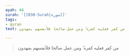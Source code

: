 ```yaml
---
ayah: 44
surah: '[[030-Surah|سورة]]'
tags:
- quran
text: من كفر فعليه كفره ۖ ومن عمل صالحا فلأنفسهم يمهدون

---
```

> من كفر فعليه كفره ۖ ومن عمل صالحا فلأنفسهم يمهدون
